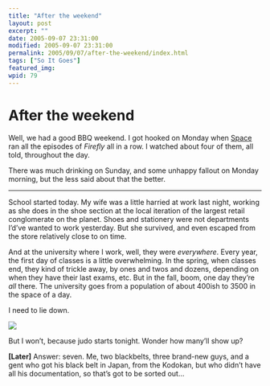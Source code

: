 ```yaml
---
title: "After the weekend"
layout: post
excerpt: ""
date: 2005-09-07 23:31:00
modified: 2005-09-07 23:31:00
permalink: 2005/09/07/after-the-weekend/index.html
tags: ["So It Goes"]
featured_img: 
wpid: 79
---
```


# After the weekend

Well, we had a good BBQ weekend. I got hooked on Monday when [Space](http://www.spacecast.com/) ran all the episodes of *Firefly* all in a row. I watched about four of them, all told, throughout the day.

There was much drinking on Sunday, and some unhappy fallout on Monday morning, but the less said about that the better.

- - - - - -

School started today. My wife was a little harried at work last night, working as she does in the shoe section at the local iteration of the largest retail conglomerate on the planet. Shoes and stationery were not departments I’d’ve wanted to work yesterday. But she survived, and even escaped from the store relatively close to on time.

And at the university where I work, well, they were *everywhere*. Every year, the first day of classes is a little overwhelming. In the spring, when classes end, they kind of trickle away, by ones and twos and dozens, depending on when they have their last exams, etc. But in the fall, boom, one day they’re *all* there. The university goes from a population of about 400ish to 3500 in the space of a day.

I need to lie down.

![](http://static.flickr.com/22/30776559_8b9a80ca6f_m.jpg)

But I won’t, because judo starts tonight. Wonder how many’ll show up?

**\[Later\]** Answer: seven. Me, two blackbelts, three brand-new guys, and a gent who got his black belt in Japan, from the Kodokan, but who didn’t have all his documentation, so that’s got to be sorted out…
